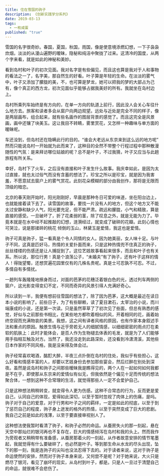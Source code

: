 ```yaml
---
title: 住在雪国的驹子
description: 《创新实践学分系列》
date: 2019-03-13
tags:
  - 一枚咸蛋
published: "true"
---
```


雪国的名字很奇妙。春国，夏国，秋国，雨国，像是使意境添燃幻想，一下子袅袅炊烟，淡淡的从漫山遍野的暧昧，隐秘和纯洁中聚拢了过来。这清冷的国度，从两个字来看，就是如此的神秘和美妙。

看到岛村和叶子的初次见面。我对名字是有些偏见，而且这也算是我对于人和事物的看法之一了，名字美，那自然生的好看。叶子算是年轻的生命。在淡淡的雾气中，叶子又添加了朦胧的美，不，也可算是梦龙，她可以把我的梦的大部占为己有，像个真正的西方龙，初次见面似乎能够占据我美好的所有。我就坐在岛村边上。

岛村所乘列车始终是有方向的，在单一方向的轨道上前行，因此没人会关心车往什么地方去。旅客和读者多会从窗户向两边观望。远处与近处是完全不同的样子，像是两层画布，组合起来，就有些名画作的图层背景的感觉了。而且这完全是风景画，画中还镶了块美玉。这让我目不转睛，雾里赏花，又怎样一种趣味与单方面的暧昧呢。

车还没到，但岛村还在隐瞒此行的目的。“谁会大老远从东京来到这么远的地方呢” 然而只能说岛村一开始就为此而来了，这种目的全然不带整个行程过程中那种散漫随性的气氛：是来拜访哪位姑娘的呢？总不是叶子，不过我猜，叶子又应当与此趟旅程有所关系。

幸好，岛村下了火车，之后没有直接和叶子发生什么故事。我庆幸如此，是因为太过直接，就也太过俗气而没有含蓄的想法了。珍宝之所以是珍宝，就是因为我害羞，不愿意拭去窗户上的雾气赏花。此刻花朵模糊的部分由我创作，那将是无限而顶级的暗恋。

北京的春天刚开始时，阳光刚刚好，早晨是那种冬日可爱的味道，坐在阳台边上，也就能接着读下去了。读雪国的故事，要找一片没有人的地方，但这个地方又不能太过安静和缺少人气，阳光要充足，但不能严肃。疏远和朦胧，小气和精致，算是直接的感受。一旦破坏了，折了花柔弱的茎，除了叹息之外，就是无能为力了。毕竟本就是在水中经不起推敲的幻想，涟漪经过，就变成了破碎的花瓣。此刻心情也可哭泣，说是那揉碎的桃花 倾倒的玉山，林黛玉是爱情，我这也是爱情。

驹子可真是驹子，猛一看真是个令人同情的女人。因为她美丽，女人味十足。与叶子不同，这真是匹好马，热情的关爱扑面而来，只是这种热情兜不住真正的驹子，丝丝缕缕的伤感还是让人捕捉到了。这位艺妓故事看起来很多，而且和叶子也有关系。所以说，那位行男！真是个浪荡公子，“未婚夫”有了驹子，还有叶子这样的情人！得陇望蜀，还想赏遍花园里仅有的几株名贵呢。真是士可忍孰不可忍。不过，多情自有多情扰。

一趟列车轰隆隆地擦身而过，对面的芭茅的花穗泛着银白色的光，透过列车两侧的窗户，这光影变得变幻不定，不同而奇异的风景引得人充满好奇心。

所以读到一半，我便有想前往雪国的想法了，除了因为芭茅，这大概是最近在读日本小说的影响了。前些日子，为了有些聊赖，读了夏目漱石，太宰治的小说，而川端康成的小说，还是第一次读。只是虽然草草了了初次见了些面，但总有熟悉的感觉，好似与之前那些书相比，在某些地方都吹着相似的风，开着相同的花，画着始终空寂而充满物哀的美景。我想，这之间有译者风格的原因，也有作家本身叙述手法和重点的原因。触景生情与近乎旁若无人的细腻情感，以细细密密的雨点打在柔软的肌肤上：此时才能体会，是否人作为生物褪去体表的毛发，就是为了人们能够用手指相互触及对方。当然了，我还没走到此路深处，还没看到冷潇清溪，其他些日本作家的不同风格，我是没来得及体会过。

驹子经常喜欢喝酒，酩酊大醉，半夜三点扑倒在岛村的住处，我似乎有些担心，这么好看和情感丰富的人，却要以艺妓身份去参加那些宴会，然后烂醉在别处到深夜。虽然是说岛村和驹子之间那些暧昧我是瞧得见的，两个人在一起如何如何我都是不在乎，即使那从东京来的爱情似有似无，但我依然是个偏见十足而传统的想法聚合体，一想到这种不合常理的生活，就觉得那些人一定不会爱护自己。

只是这种想法稍稍转变，就变得令人更为伤感。这种不合常态的行为，反而更是爱自己，认同自己的体现，爱得如此深切，以至于暂时忽视了肉体上的伤痛，是吗。驹子对于自己的爱意，对于行男和叶子之间的羁绊，一定是如此的彻底，以至于到了惩罚自己的程度，驹子身上迸发的格外的热情，以至于突然变成了巨大的悲剧。我自己之前是如此的浅薄，以至于要直接审视别人了。

这种想法使我暂时看清了驹子，和驹子必然的命运。从蚕房失火的那一刻起，悬在天空中那灿烂的银河再也不复存在，巨大的情感倾泻在岛村和我的头上。然而我作为旁观者又稍稍带有准备感，从蚕房那着火的一刻起，从作者故意安排的情节笔墨起，我就觉得有什么要破碎了，也必然是叶子。等到那生命从水龙的尽头出现，坠下的那一刻，我是连驹子的尖叫也没法忍得下去的。对于读者来说，这对于驹子是命运使然的安排，然而对于驹子本身来说，又何尝不是呢？对于她来说，大火只是燃尽了银河，看见了崩坏的现实，从岛村到叶子，都是。只是人一旦过于清楚自己的命运，就很难不会悲伤了。